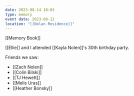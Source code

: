 ```yaml
---
date: 2023-08-14 10:03
type: memory
event date: 2023-08-12
location: "[[Nolan Residence]]"
---
```


[[Memory Book]]

[[Ellie]] and I attended [[Kayla Nolen]]'s 30th birthday party. 

Friends we saw:
- [[Zach Nolen]]
- [[Colin Bilski]]
- [[TJ Hewett]]
- [[Melis Uras]]
- [[Heather Bonsky]]

